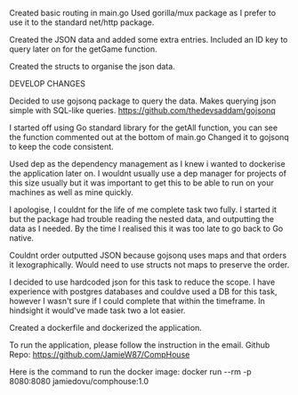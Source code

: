 Created basic routing in main.go
Used gorilla/mux package as I prefer to use it to the standard net/http package.

Created the JSON data and added some extra entries. Included an ID key to query later on for the getGame function.

Created the structs to organise the json data.

DEVELOP CHANGES

Decided to use gojsonq package to query the data. Makes querying json simple with SQL-like queries.
https://github.com/thedevsaddam/gojsonq

I started off using Go standard library for the getAll function, you can see the function commented out at the bottom of main.go
Changed it to gojsonq to keep the code consistent.

Used dep as the dependency management as I knew i wanted to dockerise the application later on.
I wouldnt usually use a dep manager for projects of this size usually but it was important to get this to be able to run
on your machines as well as mine quickly.

I apologise, I couldnt for the life of me complete task two fully. I started it but the package had trouble reading the nested data,
and outputting the data as I needed. By the time I realised this it was too late to go back to Go native.

Couldnt order outputted JSON because gojsonq uses maps and that orders it lexographically.
Would need to use structs not maps to preserve the order. 

I decided to use hardcoded json for this task to reduce the scope. I have experience with postgres databases and couldve used a DB for this task,
however I wasn't sure if I could complete that within the timeframe. In hindsight it would've made task two a lot easier.

Created a dockerfile and dockerized the application.

To run the application, please follow the instruction in the email.
Github Repo: 
https://github.com/JamieW87/CompHouse

Here is the command to run the docker image:
docker run --rm -p 8080:8080 jamiedovu/comphouse:1.0